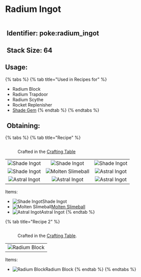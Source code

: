 # Radium Ingot



<figure><img src="https://github.com/user-attachments/assets/53a75b18-e659-4b0e-801a-209b9bdb039b" alt=""><figcaption></figcaption></figure>



## <img src="https://minecraft.wiki/images/Name_Tag_JE2_BE2.png?cbdc1" alt="" data-size="line"> Identifier: poke:radium\_ingot <a href="#identifier" id="identifier"></a>

## <img src="https://minecraft.wiki/images/Light_Gray_Bundle_JE1_BE1.png?b552e" alt="" data-size="line"> Stack Size: 64

## Usage:

{% tabs %}
{% tab title="Used in Recipes for" %}
* Radium Block
* Radium Trapdoor
* Radium Scythe
* Rocket Replenisher
* [<img src="https://github.com/ItsMePok/PFE/assets/136857747/b74e8ef3-ce5f-4d47-8316-4c304a0bd605" alt="" data-size="line">Shade Gem](../gems/shade-gem.md)
{% endtab %}
{% endtabs %}

## <img src="https://minecraft.wiki/images/thumb/Crafting_Table_JE4_BE3.png/150px-Crafting_Table_JE4_BE3.png?5767f" alt="" data-size="line"> Obtaining:

{% tabs %}
{% tab title="Recipe" %}
<figure><img src="https://minecraft.wiki/images/thumb/Crafting_Table_JE4_BE3.png/150px-Crafting_Table_JE4_BE3.png?5767f" alt=""><figcaption><p>Crafted in the <a href="https://minecraft.wiki/w/Crafting_Table">Crafting Table</a></p></figcaption></figure>

|                                                                                                  |                                                                                                      |                                                                                                  |
| :----------------------------------------------------------------------------------------------: | :--------------------------------------------------------------------------------------------------: | :----------------------------------------------------------------------------------------------: |
|  ![Shade Ingot](https://github.com/user-attachments/assets/98da9682-eaf5-4bb5-932c-1c12295decc7) |    ![Shade Ingot](https://github.com/user-attachments/assets/98da9682-eaf5-4bb5-932c-1c12295decc7)   |  ![Shade Ingot](https://github.com/user-attachments/assets/98da9682-eaf5-4bb5-932c-1c12295decc7) |
|  ![Shade Ingot](https://github.com/user-attachments/assets/98da9682-eaf5-4bb5-932c-1c12295decc7) | ![Molten Slimeball](https://github.com/user-attachments/assets/e13f83a8-b0d5-47ed-bd3d-9623c9a5fab5) | ![Astral Ingot](https://github.com/user-attachments/assets/41cf9ac1-c89c-4eea-9249-76036a858251) |
| ![Astral Ingot](https://github.com/user-attachments/assets/41cf9ac1-c89c-4eea-9249-76036a858251) |   ![Astral Ingot](https://github.com/user-attachments/assets/41cf9ac1-c89c-4eea-9249-76036a858251)   | ![Astral Ingot](https://github.com/user-attachments/assets/41cf9ac1-c89c-4eea-9249-76036a858251) |

Items:

* <img src="https://github.com/user-attachments/assets/98da9682-eaf5-4bb5-932c-1c12295decc7" alt="Shade Ingot" data-size="line">Shade Ingot
* <img src="https://github.com/user-attachments/assets/e13f83a8-b0d5-47ed-bd3d-9623c9a5fab5" alt="Molten Slimeball" data-size="line">[Molten Slimeball](molten-slimeball.md)
* <img src="https://github.com/user-attachments/assets/41cf9ac1-c89c-4eea-9249-76036a858251" alt="Astral Ingot" data-size="line">Astral Ingot
{% endtab %}

{% tab title="Recipe 2" %}


<figure><img src="https://minecraft.wiki/images/thumb/Crafting_Table_JE4_BE3.png/150px-Crafting_Table_JE4_BE3.png?5767f" alt=""><figcaption><p>Crafted in the <a href="https://minecraft.wiki/w/Crafting_Table">Crafting Table</a>.</p></figcaption></figure>

|                                                                                                  |
| :----------------------------------------------------------------------------------------------: |
| ![Radium Block](https://github.com/user-attachments/assets/fe0ea111-53b9-4b17-afed-e5873cf4a3a7) |

Items:

* <img src="https://github.com/user-attachments/assets/fe0ea111-53b9-4b17-afed-e5873cf4a3a7" alt="Radium Block" data-size="line">Radium Block
{% endtab %}
{% endtabs %}
